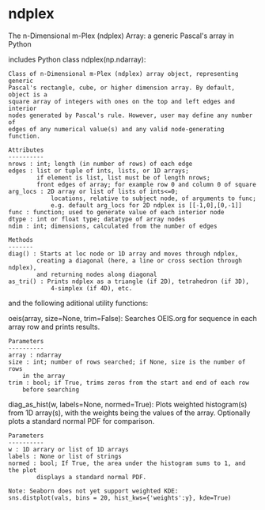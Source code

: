 # ndplex
The n-Dimensional m-Plex (ndplex) Array: a generic Pascal's array in Python

includes Python class ndplex(np.ndarray):

    Class of n-Dimensional m-Plex (ndplex) array object, representing generic 
    Pascal's rectangle, cube, or higher dimension array. By default, object is a 
    square array of integers with ones on the top and left edges and interior 
    nodes generated by Pascal's rule. However, user may define any number of 
    edges of any numerical value(s) and any valid node-generating function. 

    Attributes
    ----------
    nrows : int; length (in number of rows) of each edge
    edges : list or tuple of ints, lists, or 1D arrays; 
            if element is list, list must be of length nrows;
            front edges of array; for example row 0 and column 0 of square
    arg_locs : 2D array or list of lists of ints<=0; 
                locations, relative to subject node, of arguments to func;
                e.g. default arg_locs for 2D ndplex is [[-1,0],[0,-1]]
    func : function; used to generate value of each interior node
    dtype : int or float type; datatype of array nodes
    ndim : int; dimensions, calculated from the number of edges
    
    Methods
    -------
    diag() : Starts at loc node or 1D array and moves through ndplex,
            creating a diagonal (here, a line or cross section through ndplex),
            and returning nodes along diagonal
    as_tri() : Prints ndplex as a triangle (if 2D), tetrahedron (if 3D),
                4-simplex (if 4D), etc.
                
and the following aditional utility functions:

oeis(array, size=None, trim=False):
    Searches OEIS.org for sequence in each array row and prints results.

    Parameters
    ----------
    array : ndarray
    size : int; number of rows searched; if None, size is the number of rows
        in the array
    trim : bool; if True, trims zeros from the start and end of each row
        before searching

diag_as_hist(w, labels=None, normed=True):
    Plots weighted histogram(s) from 1D array(s), with the weights being the 
    values of the array. Optionally plots a standard normal PDF for comparison. 

    Parameters
    ----------
    w : 1D arrary or list of 1D arrays
    labels : None or list of strings 
    normed : bool; If True, the area under the histogram sums to 1, and the plot
            displays a standard normal PDF.
    
    Note: Seaborn does not yet support weighted KDE:
    sns.distplot(vals, bins = 20, hist_kws={'weights':y}, kde=True)
